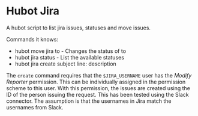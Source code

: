 # Hubot Jira

A hubot script to list jira issues, statuses and move issues.

Commands it knows:

* hubot move jira <issue ID> to <status> - Changes the status of <issue ID> to <status>
* hubot jira status - List the available statuses
* hubot jira create <projectKey> <taskType> subject line: description

The `create` command requires that the `$JIRA_USERNAME` user has the *Modify
Reporter* permission. This can be individually assigned in the permission
scheme to this user. With this permission, the issues are created using the ID
of the person issuing the request. This has been tested using the Slack
connector. The assumption is that the usernames in Jira match the usernames
from Slack.
